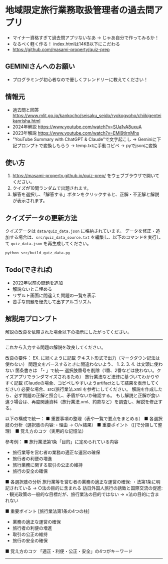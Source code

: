 # 地域限定旅行業務取扱管理者の過去問アプリ
- マイナー資格すぎて過去問アプリないなあ -> じゃあ自分で作ってみるか！
- なるべく軽く作る！ index.htmlは14KB以下にこだわる
- https://github.com/masami-property/quiz-prep

## GEMINIさんへのお願い
- プログラミング初心者なので優しくフレンドリーに教えてください！

## 情報元
- 過去問と回答 https://www.mlit.go.jp/kankocho/seisaku_seido/ryokogyoho/chiikigenteikanrisha.html
- 2024年解説 https://www.youtube.com/watch?v=SUa1vA8uxuA
- 2023年解説 https://www.youtube.com/watch?v=EMI9tlrnMhs
- "YouTube Summary with ChatGPT & Claude"で文字起こし → Geminiに下記プロンプトで変換しもらう → temp.txtに手動コピペ → pyでjsonに変換
  
## 使い方
1.  https://masami-property.github.io/quiz-prep/ をウェブブラウザで開いてください。
2.  クイズが10問ランダムで出題されます。
3.  解答を選択し、「解答する」ボタンをクリックすると、正解・不正解と解説が表示されます。

## クイズデータの更新方法

クイズデータは `data/quiz_data.json` に格納されています。
データを修正・追加する場合は、`src/quiz_data_source.txt` を編集し、以下のコマンドを実行して `quiz_data.json` を再生成してください。

```bash
python src/build_quiz_data.py
```

## Todo(できれば)
- 2022年以前の問題を追加
- 解説ないとこ埋める
- リザルト画面に間違えた問題の一覧を表示
- 苦手な問題を優先して出すアルゴリズム


## 解説用プロンプト

解説の改良を依頼された場合以下の指示にしたがってください。

--- 

これから入力する問題の解説を改良してください。

改良の要件：
EX. に続くように記載
テキスト形式で出力（マークダウン記法は使わない）
問題文をパースするときに間違わないよう、 1. 2. 3. 4. は文頭に使わない
箇条書きは 「- 」で統一
選択肢番号を削除（1番、2番などは使わない。クイズアプリでランダマイズされるため）
旅行業法など法律に基づいてわかりやすく記載
(Claudeの場合、コピペしやすいようartifactとして結果を表示してください)
必要な場合、src/旅行業法.xml を参考にしてください。
解説を作成したら、必ず問題の正解と照合し、矛盾がないか確認する。
もし解説と正解が食い違う場合は、再度関連資料（旅行業法.xml、約款など）を調査し、解説を修正する。

以下の構成で統一：
■ 重要事項の整理（表や一覧で要点をまとめる）
■ 各選択肢の分析（選択肢の内容:・理由 → ○/×結果）
■ 重要ポイント（[]で分類して整理）
■ 覚え方のコツ（実用的な記憶法）

参考例：
■ 旅行業法第1条「目的」に定められている内容
- 旅行業等を営む者の業務の適正な運営の確保
- 旅行者の利便の増進
- 旅行業務に関する取引の公正の維持
- 旅行の安全の確保

■ 各選択肢の分析
旅行業等を営む者の業務の適正な運営の確保:
・法第1条に明記されている → ○法の目的に含まれる
訪日外国人旅行の誘致と国際交流の促進:
・観光政策の一般的な目標だが、旅行業法の目的ではない → ×法の目的に含まれない

■ 重要ポイント
[旅行業法第1条の4つの柱]
- 業務の適正な運営の確保
- 旅行者の利便の増進
- 取引の公正の維持
- 旅行の安全の確保

■ 覚え方のコツ
「適正・利便・公正・安全」の4つがキーワード

---

